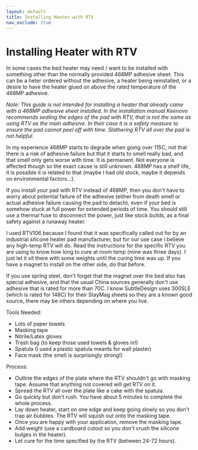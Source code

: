 ```yaml
---
layout: default
title: Installing Heater with RTV	
nav_exclude: true
---
```


# Installing Heater with RTV

In some cases the bed heater may need / want to be installed with something other than the normally provided 468MP adhesive sheet.  This can be a heter ordered without the adhesive, a heater being reinstalled, or a desire to have the heater glued on above the rated temperature of the 468MP adhesive.

_Note:  This guide is not intended for installing a heater that already came with a 468MP adhesive sheet installed. In the installation manual Keenovo recommends sealing the edges of the pad with RTV, that is not the same as using RTV as the main adhesive. In their case it is a safety measure to ensure the pad cannot peel off with time. Slathering RTV all over the pad is not helpful._

In my experience 468MP starts to degrade when going over 115C, not that there is a risk of adhesive failure but that it starts to smell really bad, and that smell only gets worse with time. It is permanent. Not everyone is affected though so the exact cause is still unknown. 468MP has a shelf life, it is possible it is related to that (maybe I had old stock, maybe it depends on environmental factors...).

If you install your pad with RTV instead of 468MP, then you don't have to worry about potential failure of the adhesive (either from death smell or actual adhesive failure causing the pad to detach), even if your bed is somehow stuck at full power for extended periods of time. You should still use a thermal fuse to disconnect the power, just like stock builds, as a final safety against a runaway heater.

I used RTV106 because I found that it was specifically called out for by an industrial silicone heater pad manufacturer, but for our use case I believe any high-temp RTV will do.  Read the instructions for the specific RTV you are using to know how long to cure at room temp (mine was three days). I just let it sit there with some weights until the curing time was up. If you have a magnet to install on the other side, do that before.

If you use spring steel, don't forget that the magnet over the bed also has special adhesive, and that the usual China sources generally don't use adhesive that is rated for more than 70C. I know SubtleDesign uses 300SLE (which is rated for 148C) for their StayMag sheets so they are a known good source, there may be others depending on where you live.

Tools Needed:
- Lots of paper towels
- Masking tape
- Nitrile/Latex gloves
- Trash bag (to keep those used towels & gloves in!)
- Spatula (I used a plastic spatula meants for wall plaster)
- Face mask (the smell is surprisingly strong!)

Process:
- Outline the edges of the plate where the RTV shouldn't go with masking tape. Assume that anything not covered will get RTV on it.
- Spread the RTV all over the plate like a cake with the spatula.
- Go quickly but don't rush. You have about 5 minutes to complete the whole process.
- Lay down heater, start on one edge and keep going slowly so you don't trap air bubbles. The RTV will squish out onto the masking tape.
- Once you are happy with your application, remove the masking tape.
- Add weight (use a cardboard cutout so you don't crush the silicone bulges in the heater).
- Let cure for the time specified by the RTV (between 24-72 hours).
